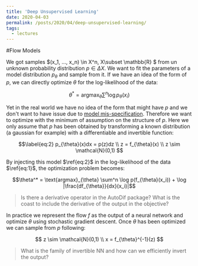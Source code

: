 ```yaml
---
title: 'Deep Unsupervised Learning'
date: 2020-04-03
permalink: /posts/2020/04/deep-unsupervised-learning/
tags:
  - lectures
---
```


#Flow Models


We got samples $(x_1, ..., x_n) \in X^n, X\subset \mathbb{R} \$ from un unknown probability distribution $p \in \Delta X$. We want
to fit the parameters of a model distribution $p_{\theta}$ and sample from it. If we have an idea of the form of $p$,
we can directly optimize $\theta$ for the log-likelihood of the data:

$$\label{eq:1} \theta^* = \text{argmax}_{\theta} \sum^n \log p_{\theta}(x_i)$$

Yet in the real world we have no idea of the form that might have $p$ and we don't want to have issue due to
[model mis-specification](https://jsteinhardt.wordpress.com/2017/01/10/latent-variables-and-model-mis-specification/).
  Therefore we want to optimize with the minimum of assumption on the structure of $p$. Here we only assume that
  $p$ has been obtained by transforming a known distribution (a gaussian for example) with a differentiable and invertible function:

$$\label{eq:2} p_{\theta}(x)dx = p(z)dz \\
    z = f_{\theta}(x) \\
    z \sim \mathcal{N}(0,1)
    $$
    
By injecting this model $\ref{eq:2}$ in the log-likelihood of the data $\ref{eq:1}$, the optimization problem becomes:

$$\theta^* = \text{argmax}_{\theta} \sum^n \log p(f_{\theta}(x_i)) + \log |\frac{df_{\theta}}{dx}(x_i)|$$
     
>Is there a derivative operator in the AutoDif package? What is the coast to include the derivative of the output in the objective?

In practice we represent the flow $f$ as the output of a neural network and optimize $\theta$ using stochastic gradient descent.
Once $\theta$ has been optimized we can sample from $p$ following:

$$ z \sim \mathcal{N}(0,1) \\
    x = f_{\theta}^{-1}(z)
    $$
    
>What is the family of invertible NN and how can we efficiently invert the output?
  

